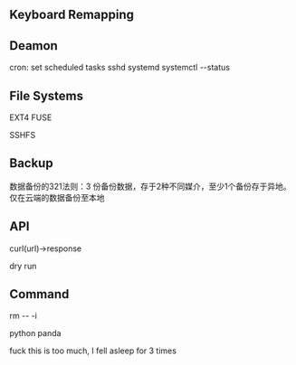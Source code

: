 ## Keyboard Remapping

## Deamon
cron: set scheduled tasks
sshd
systemd
systemctl --status

## File Systems
EXT4
FUSE

SSHFS

## Backup
数据备份的321法则：3 份备份数据，存于2种不同媒介，至少1个备份存于异地。
仅在云端的数据备份至本地

## API
curl(url)->response

dry run

## Command
rm -- -i

python panda

fuck this is too much, I fell asleep for 3 times
